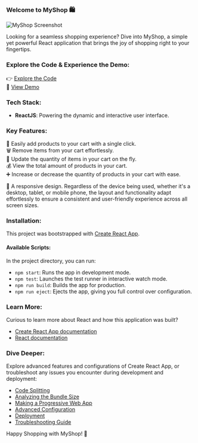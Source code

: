### Welcome to MyShop 🛍️

![MyShop Screenshot](https://github.com/AnktSnghmeh01a/myshop/assets/121623148/f2a69643-6aaa-42dc-b197-345b474d17bb)

Looking for a seamless shopping experience? Dive into MyShop, a simple yet powerful React application that brings the joy of shopping right to your fingertips.

### Explore the Code & Experience the Demo:

👉 [Explore the Code](https://github.com/AnktSnghmeh01a/myshop)\
🚀 [View Demo](https://my-shop-ankit-singh.netlify.app/)

### Tech Stack:

- **ReactJS**: Powering the dynamic and interactive user interface.

### Key Features:

🛒 Easily add products to your cart with a single click.  
🗑️ Remove items from your cart effortlessly.  
🔢 Update the quantity of items in your cart on the fly.  
💰 View the total amount of products in your cart.  
➕ Increase or decrease the quantity of products in your cart with ease.

🎇 A responsive design. Regardless of the device being used, whether it's a desktop, tablet, or mobile phone, the layout and functionality adapt effortlessly to ensure a consistent and user-friendly experience across all screen sizes.

### Installation:

This project was bootstrapped with [Create React App](https://github.com/facebook/create-react-app).

#### Available Scripts:

In the project directory, you can run:

- `npm start`: Runs the app in development mode.
- `npm test`: Launches the test runner in interactive watch mode.
- `npm run build`: Builds the app for production.
- `npm run eject`: Ejects the app, giving you full control over configuration.

### Learn More:

Curious to learn more about React and how this application was built?

- [Create React App documentation](https://facebook.github.io/create-react-app/docs/getting-started)
- [React documentation](https://reactjs.org/)

### Dive Deeper:

Explore advanced features and configurations of Create React App, or troubleshoot any issues you encounter during development and deployment:

- [Code Splitting](https://facebook.github.io/create-react-app/docs/code-splitting)
- [Analyzing the Bundle Size](https://facebook.github.io/create-react-app/docs/analyzing-the-bundle-size)
- [Making a Progressive Web App](https://facebook.github.io/create-react-app/docs/making-a-progressive-web-app)
- [Advanced Configuration](https://facebook.github.io/create-react-app/docs/advanced-configuration)
- [Deployment](https://facebook.github.io/create-react-app/docs/deployment)
- [Troubleshooting Guide](https://facebook.github.io/create-react-app/docs/troubleshooting#npm-run-build-fails-to-minify)

Happy Shopping with MyShop! 🎉
